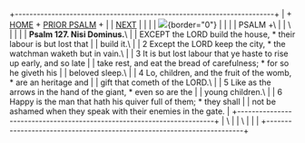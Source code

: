 +-----------------------------------------------------------------------+
| \+ [HOME](../index.html) + [PRIOR PSALM](Ps126.html) +                |
| [NEXT](Ps128.html)                                                    |
|                                                                       |
| ![](http://stats.superstats.com/b/ss/DAVIDMCMANNES/1){border="0"}     |
|                                                                       |
| PSALM +\                                                              |
| \                                                                     |
|                                                                       |
| **Psalm 127. Nisi Dominus.**\                                         |
| EXCEPT the LORD build the house, \* their labour is but lost that     |
| build it.\                                                            |
| 2 Except the LORD keep the city, \* the watchman waketh but in vain.\ |
| 3 It is but lost labour that ye haste to rise up early, and so late   |
| take rest, and eat the bread of carefulness; \* for so he giveth his  |
| beloved sleep.\                                                       |
| 4 Lo, children, and the fruit of the womb, \* are an heritage and     |
| gift that cometh of the LORD.\                                        |
| 5 Like as the arrows in the hand of the giant, \* even so are the     |
| young children.\                                                      |
| 6 Happy is the man that hath his quiver full of them; \* they shall   |
| not be ashamed when they speak with their enemies in the gate.        |
+-----------------------------------------------------------------------+
| \                                                                     |
| \                                                                     |
| [](http://www.episcopalnet.org/DBS/DOR.html)                          |
+-----------------------------------------------------------------------+
